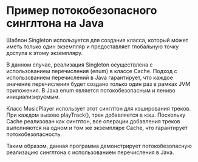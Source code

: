 # Пример потокобезопасного синглтона на Java

Шаблон Singleton используется для создания класса, который может иметь только один экземпляр и предоставляет глобальную точку доступа к этому экземпляру.

В данном случае, реализация Singleton осуществлена с использованием перечисления (enum) в классе Cache. Подход с использованием перечислений в Java гарантирует, что каждое значение перечисления будет создано только один раз в рамках JVM приложения. В Java enum является потокобезопасным и лениво инициализируемым.

Класс MusicPlayer использует этот синглтон для кэширования треков. При каждом вызове playTrack(), трек добавляется в кэш. Поскольку Cache реализован как синглтон, все операции добавления треков выполняются на одном и том же экземпляре Cache, что гарантирует потокобезопасность.

Таким образом, данная программа демонстрирует потокобезопасную реализацию синглтона с использованием перечисления в Java.